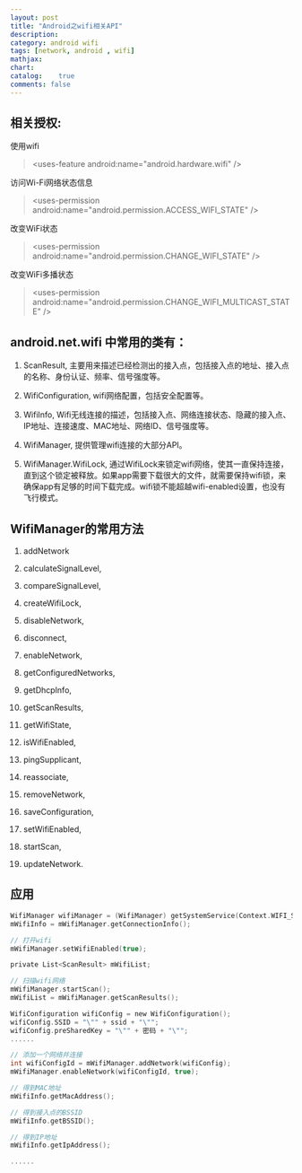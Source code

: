 ```yaml
---
layout: post
title: "Android之wifi相关API"
description:
category: android wifi
tags: [network, android , wifi]
mathjax: 
chart:
catalog:    true
comments: false
---
```

## 相关授权:                    
使用wifi    

>\<uses-feature android:name="android.hardware.wifi" /\>     
                     
访问Wi-Fi网络状态信息    
>\<uses-permission android:name="android.permission.ACCESS_WIFI_STATE" /\>  
                                    
改变WiFi状态   
>\<uses-permission android:name="android.permission.CHANGE_WIFI_STATE" /\>      
                      
改变WiFi多播状态   

>\<uses-permission android:name="android.permission.CHANGE_WIFI_MULTICAST_STATE" /\>                        

## android.net.wifi 中常用的类有：    
      
1. ScanResult, 主要用来描述已经检测出的接入点，包括接入点的地址、接入点的名称、身份认证、频率、信号强度等。

2. WifiConfiguration, wifi网络配置，包括安全配置等。

3. WifiInfo, Wifi无线连接的描述，包括接入点、网络连接状态、隐藏的接入点、IP地址、连接速度、MAC地址、网络ID、信号强度等。

4. WifiManager, 提供管理wifi连接的大部分API。

5. WifiManager.WifiLock, 通过WifiLock来锁定wifi网络，使其一直保持连接，直到这个锁定被释放。如果app需要下载很大的文件，就需要保持wifi锁，来确保app有足够的时间下载完成。wifi锁不能超越wifi-enabled设置，也没有飞行模式。    

## WifiManager的常用方法

1. addNetwork

2. calculateSignalLevel,

3. compareSignalLevel,

4. createWifiLock,

5. disableNetwork,

6. disconnect,

7. enableNetwork,

8. getConfiguredNetworks,

9. getDhcpInfo,

10. getScanResults,

11. getWifiState,

12. isWifiEnabled,

13. pingSupplicant,

14. reassociate,

15. removeNetwork,

16. saveConfiguration,

17. setWifiEnabled,

18. startScan,

19. updateNetwork.

## 应用
   
```c
WifiManager wifiManager = (WifiManager) getSystemService(Context.WIFI_SERVICE);
mWifiInfo = mWifiManager.getConnectionInfo();

// 打开wifi
mWifiManager.setWifiEnabled(true);

private List<ScanResult> mWifiList;

// 扫描wifi网络
mWifiManager.startScan();
mWifiList = mWifiManager.getScanResults();

WifiConfiguration wifiConfig = new WifiConfiguration();
wifiConfig.SSID = "\"" + ssid + "\"";
wifiConfig.preSharedKey = "\"" + 密码 + "\"";
......

// 添加一个网络并连接
int wifiConfigId = mWifiManager.addNetwork(wifiConfig);
mWifiManager.enableNetwork(wifiConfigId, true);

// 得到MAC地址
mWifiInfo.getMacAddress();

// 得到接入点的BSSID
mWifiInfo.getBSSID();

// 得到IP地址
mWifiInfo.getIpAddress();

......
```


